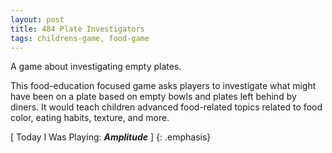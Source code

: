 ```yaml
---
layout: post
title: 484 Plate Investigators
tags: childrens-game, food-game
---
```

A game about investigating empty plates.

This food-education focused game asks players to investigate what might have been on a plate based on empty bowls and plates left behind by diners. It would teach children advanced food-related topics related to food color, eating habits, texture, and more.

[ Today I Was Playing: ***Amplitude*** ]
{: .emphasis}